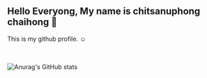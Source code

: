 <h2>Hello Everyong, My name is chitsanuphong chaihong 👋</h2>
This is my github profile. ☺
<br><br>
<br>

![Anurag's GitHub stats](https://github-readme-stats.vercel.app/api?username=csnpch&show_icons=true&theme=radical)

<!-- ![Language's](https://github-readme-stats.vercel.app/api/top-langs/?username=csnpch&hide=javascript,html&show_icons=true&theme=radical) -->
